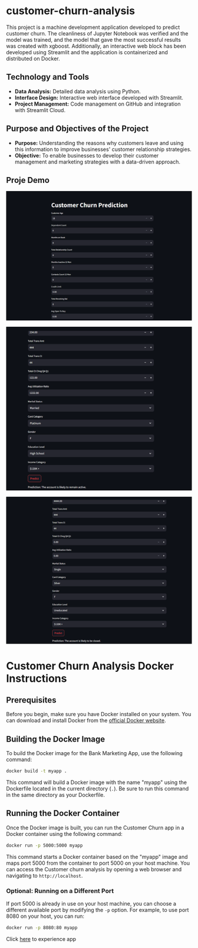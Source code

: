 # customer-churn-analysis
This project is a machine development application developed to predict customer churn. The cleanliness of Jupyter Notebook was verified and the model was trained, and the model that gave the most successful results was created with xgboost. Additionally, an interactive web block has been developed using Streamlit and the application is containerized and distributed on Docker.

## Technology and Tools

- **Data Analysis:** Detailed data analysis using Python.
- **Interface Design:** Interactive web interface developed with Streamlit.
- **Project Management:** Code management on GitHub and integration with Streamlit Cloud.

## Purpose and Objectives of the Project

- **Purpose:** Understanding the reasons why customers leave and using this information to improve businesses' customer relationship strategies.
- **Objective:** To enable businesses to develop their customer management and marketing strategies with a data-driven approach.

## Proje Demo

![projefoto](https://github.com/frktsc/customer-churn-analysis/blob/main/Screenshot%202024-01-19%20233916.png?raw=true)

![projefoto](https://github.com/frktsc/customer-churn-analysis/blob/main/Screenshot%202024-01-19%20221820.png?raw=true)

![projefoto](https://github.com/frktsc/customer-churn-analysis/blob/main/Screenshot%202024-01-19%20221646.png?raw=true)

# Customer Churn Analysis Docker Instructions

## Prerequisites

Before you begin, make sure you have Docker installed on your system. You can download and install Docker from the [official Docker website](https://www.docker.com/get-started).

## Building the Docker Image

To build the Docker image for the Bank Marketing App, use the following command:

```bash
docker build -t myapp .
```
This command will build a Docker image with the name "myapp" using the Dockerfile located in the current directory (`.`). Be sure to run this command in the same directory as your Dockerfile.

## Running the Docker Container

Once the Docker image is built, you can run the Customer Churn app in a Docker container using the following command:

```bash
docker run -p 5000:5000 myapp
```

This command starts a Docker container based on the "myapp" image and maps port 5000 from the container to port 5000 on your host machine. You can access the Customer churn analysis by opening a web browser and navigating to `http://localhost`.

### Optional: Running on a Different Port

If port 5000 is already in use on your host machine, you can choose a different available port by modifying the `-p` option. For example, to use port 8080 on your host, you can run:

```bash
docker run -p 8080:80 myapp
```

Click [here](https://churn-analysis-99.streamlit.app/) to experience app
